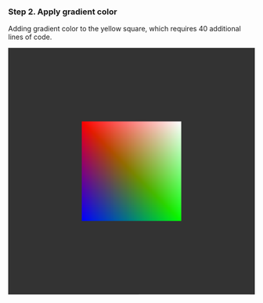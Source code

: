 ### Step 2. Apply gradient color

Adding gradient color to the yellow square,
which requires 40 additional lines of code.

![Gradient color](../data/2019.01.06-step02-apply-color.png)
